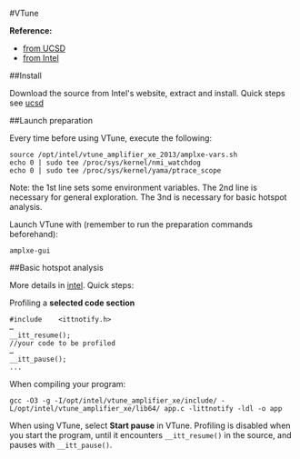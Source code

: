 #VTune

[ucsd]:http://cseweb.ucsd.edu/classes/wi14/cse141/project/VTUNE_PC_P.pdf

[intel]:https://software.intel.com/sites/default/files/managed/c0/a8/hotspots_amplxe_lin.pdf

**Reference:** 

+ [from UCSD][ucsd] 
+ [from Intel][intel]

##Install

Download the source from Intel's website, extract and install. Quick steps see [ucsd]

##Launch preparation

Every time before using VTune, execute the following:

```
source /opt/intel/vtune_amplifier_xe_2013/amplxe-vars.sh
echo 0 | sudo tee /proc/sys/kernel/nmi_watchdog
echo 0 | sudo tee /proc/sys/kernel/yama/ptrace_scope
```

Note: the 1st line sets some environment variables. The 2nd line is necessary for general exploration. The 3nd is necessary for basic hotspot analysis.

Launch VTune with (remember to run the preparation commands beforehand):
```
amplxe-gui
```

##Basic hotspot analysis

More details in [intel]. Quick steps:

Profiling a **selected code section**

```
#include	<ittnotify.h>
…
__itt_resume();
//your code to be profiled
…
__itt_pause();
...
```

When compiling your program:
```
gcc -O3 -g -I/opt/intel/vtune_amplifier_xe/include/ -L/opt/intel/vtune_amplifier_xe/lib64/ app.c -littnotify -ldl -o app
```

When using VTune, select **Start pause** in VTune. Profiling is disabled when you start the program, until it encounters `__itt_resume()` in the source, and pauses with `__itt_pause()`.
